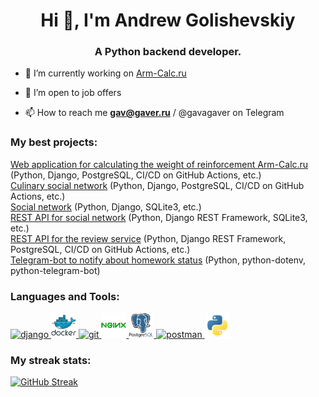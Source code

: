 <h1 align="center">Hi 👋, I'm Andrew Golishevskiy</h1>
<h3 align="center">A Python backend developer.</h3>

- 🔭 I’m currently working on [Arm-Calc.ru](http://arm-calc.ru/)

- 🤝 I’m open to job offers

- 📫 How to reach me **gav@gaver.ru** / @gavagaver on Telegram


<h3 align="left">My best projects:</h3>

[Web application for calculating the weight of reinforcement Arm-Calc.ru](https://github.com/gavagaver/arm-calc) (Python, Django, PostgreSQL, CI/CD on GitHub Actions, etc.)  
[Culinary social network](https://github.com/gavagaver/foodgram) (Python, Django, PostgreSQL, CI/CD on GitHub Actions, etc.)  
[Social network](https://github.com/gavagaver/yatube) (Python, Django, SQLite3, etc.)  
[REST API for social network](https://github.com/gavagaver/api_final_yatube) (Python, Django REST Framework, SQLite3, etc.)   
[REST API for the review service](https://github.com/gavagaver/api_yamdb)  (Python, Django REST Framework, PostgreSQL, CI/CD on GitHub Actions, etc.)     
[Telegram-bot to notify about homework status](https://github.com/gavagaver/homework_bot) (Python, python-dotenv, python-telegram-bot)  

<h3 align="left">Languages and Tools:</h3>
<p align="left"> <a href="https://www.djangoproject.com/" target="_blank" rel="noreferrer"> <img src="https://cdn.worldvectorlogo.com/logos/django.svg" alt="django" width="40" height="40"/> </a> <a href="https://www.docker.com/" target="_blank" rel="noreferrer"> <img src="https://raw.githubusercontent.com/devicons/devicon/master/icons/docker/docker-original-wordmark.svg" alt="docker" width="40" height="40"/> </a> <a href="https://git-scm.com/" target="_blank" rel="noreferrer"> <img src="https://www.vectorlogo.zone/logos/git-scm/git-scm-icon.svg" alt="git" width="40" height="40"/> </a> <a href="https://www.nginx.com" target="_blank" rel="noreferrer"> <img src="https://raw.githubusercontent.com/devicons/devicon/master/icons/nginx/nginx-original.svg" alt="nginx" width="40" height="40"/> </a> <a href="https://www.postgresql.org" target="_blank" rel="noreferrer"> <img src="https://raw.githubusercontent.com/devicons/devicon/master/icons/postgresql/postgresql-original-wordmark.svg" alt="postgresql" width="40" height="40"/> </a> <a href="https://postman.com" target="_blank" rel="noreferrer"> <img src="https://www.vectorlogo.zone/logos/getpostman/getpostman-icon.svg" alt="postman" width="40" height="40"/> </a> <a href="https://www.python.org" target="_blank" rel="noreferrer"> <img src="https://raw.githubusercontent.com/devicons/devicon/master/icons/python/python-original.svg" alt="python" width="40" height="40"/> </a> </p>

<h3 align="left">My streak stats:</h3>

[![GitHub Streak](http://github-readme-streak-stats.herokuapp.com?user=gavagaver)](https://git.io/streak-stats)
